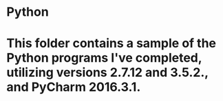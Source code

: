 # Python

# This folder contains a sample of the Python programs I've completed, utilizing versions 2.7.12 and 3.5.2., and PyCharm 2016.3.1.
